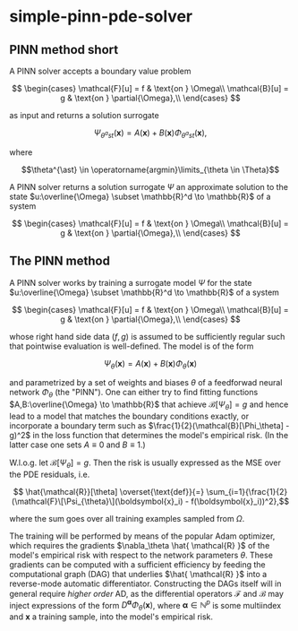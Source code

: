 # simple-pinn-pde-solver

## PINN method short

A PINN solver accepts a boundary value problem 

$$
\begin{cases}
\mathcal{F}[u] = f & \text{on } \Omega\\
\mathcal{B}[u] = g & \text{on } \partial{\Omega},\\
\end{cases}
$$

as input and returns a solution surrogate 

$$\Psi_{\theta^ast}(\boldsymbol{x}) = A(\boldsymbol{x}) + B(\boldsymbol{x})\Phi_{\theta^ast}(\boldsymbol{x}),$$

where 

$$\theta^{\ast} \in \operatorname{argmin}\limits_{\theta \in \Theta}$$




A PINN solver returns a solution surrogate $\Psi$ an approximate solution to the state $u:\overline{\Omega} \subset \mathbb{R}^d \to \mathbb{R}$ of a system

$$
\begin{cases}
\mathcal{F}[u] = f & \text{on } \Omega\\
\mathcal{B}[u] = g & \text{on } \partial{\Omega},\\
\end{cases}
$$

## The PINN method

A PINN solver works by training a surrogate model $\Psi$ for the state $u:\overline{\Omega} \subset \mathbb{R}^d \to \mathbb{R}$ of a system

$$
\begin{cases}
\mathcal{F}[u] = f & \text{on } \Omega\\
\mathcal{B}[u] = g & \text{on } \partial{\Omega},\\
\end{cases}
$$

whose right hand side data $(f,g)$ is assumed to be sufficiently regular such that pointwise evaluation is well-defined. The model is of the form

$$\Psi_{\theta}(\boldsymbol{x}) = A(\boldsymbol{x}) + B(\boldsymbol{x})\Phi_{\theta}(\boldsymbol{x})$$

and parametrized by a set of weights and biases $\theta$ of a feedforwad neural network $\Phi_{\theta}$ (the "PINN"). One can either try to find fitting functions $A,B:\overline{\Omega} \to \mathbb{R}$ that achieve $\mathcal{B}[\Psi_\theta] = g$ and hence lead to a model that matches the boundary conditions exactly, or incorporate a boundary term such as $\frac{1}{2}(\mathcal{B}[\Phi_\theta] - g)^2$ in the loss function that determines the model's empirical risk. (In the latter case one sets $A \equiv 0$ and $B \equiv 1$.) 
  
W.l.o.g. let $\mathcal{B}[\Psi_\theta] = g$. Then the risk is usually expressed as the MSE over the PDE residuals, i.e.

$$ \hat{\mathcal{R}}[\theta] \overset{\text{def}}{=} \sum_{i=1}{\frac{1}{2}(\mathcal{F}\[\Psi_{\theta}\](\boldsymbol{x}_i) - f(\boldsymbol{x}_i))^2},$$

where the sum goes over all training examples sampled from $\Omega$.



The training will be performed by means of the popular Adam optimizer, which requires the gradients $\nabla_\theta \hat{ \mathcal{R} }$ of the model's empirical risk with respect to the network parameters $\theta$. These gradients can be computed with a sufficient efficiency by feeding the computational graph (DAG) that underlies $\hat{ \mathcal{R} }$ into a reverse-mode automatic differentiator. Constructing the DAGs itself  will in general require *higher order* AD, as the differential operators $\mathcal{F}$ and $\mathcal{B}$ may inject expressions of the form $D^{\boldsymbol{\alpha}}\Phi_{\theta}(\boldsymbol{x})$, where $\boldsymbol{\alpha} \in \mathbb{N}^p$ is some multiindex and $\boldsymbol{x}$ a training sample, into the model's empirical risk. 
